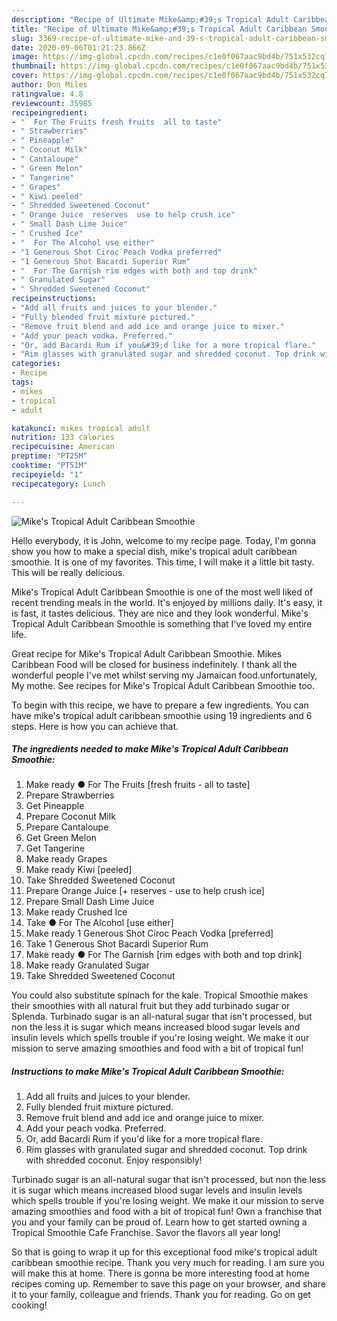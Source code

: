 ```yaml
---
description: "Recipe of Ultimate Mike&amp;#39;s Tropical Adult Caribbean Smoothie"
title: "Recipe of Ultimate Mike&amp;#39;s Tropical Adult Caribbean Smoothie"
slug: 3369-recipe-of-ultimate-mike-and-39-s-tropical-adult-caribbean-smoothie
date: 2020-09-06T01:21:23.866Z
image: https://img-global.cpcdn.com/recipes/c1e0f067aac9bd4b/751x532cq70/mikes-tropical-adult-caribbean-smoothie-recipe-main-photo.jpg
thumbnail: https://img-global.cpcdn.com/recipes/c1e0f067aac9bd4b/751x532cq70/mikes-tropical-adult-caribbean-smoothie-recipe-main-photo.jpg
cover: https://img-global.cpcdn.com/recipes/c1e0f067aac9bd4b/751x532cq70/mikes-tropical-adult-caribbean-smoothie-recipe-main-photo.jpg
author: Don Miles
ratingvalue: 4.8
reviewcount: 35985
recipeingredient:
- "  For The Fruits fresh fruits  all to taste"
- " Strawberries"
- " Pineapple"
- " Coconut Milk"
- " Cantaloupe"
- " Green Melon"
- " Tangerine"
- " Grapes"
- " Kiwi peeled"
- " Shredded Sweetened Coconut"
- " Orange Juice  reserves  use to help crush ice"
- " Small Dash Lime Juice"
- " Crushed Ice"
- "  For The Alcohol use either"
- "1 Generous Shot Ciroc Peach Vodka preferred"
- "1 Generous Shot Bacardi Superior Rum"
- "  For The Garnish rim edges with both and top drink"
- " Granulated Sugar"
- " Shredded Sweetened Coconut"
recipeinstructions:
- "Add all fruits and juices to your blender."
- "Fully blended fruit mixture pictured."
- "Remove fruit blend and add ice and orange juice to mixer."
- "Add your peach vodka. Preferred."
- "Or, add Bacardi Rum if you&#39;d like for a more tropical flare."
- "Rim glasses with granulated sugar and shredded coconut. Top drink with shredded coconut. Enjoy responsibly!"
categories:
- Recipe
tags:
- mikes
- tropical
- adult

katakunci: mikes tropical adult 
nutrition: 133 calories
recipecuisine: American
preptime: "PT25M"
cooktime: "PT51M"
recipeyield: "1"
recipecategory: Lunch

---
```



![Mike&#39;s Tropical Adult Caribbean Smoothie](https://img-global.cpcdn.com/recipes/c1e0f067aac9bd4b/751x532cq70/mikes-tropical-adult-caribbean-smoothie-recipe-main-photo.jpg)

Hello everybody, it is John, welcome to my recipe page. Today, I'm gonna show you how to make a special dish, mike&#39;s tropical adult caribbean smoothie. It is one of my favorites. This time, I will make it a little bit tasty. This will be really delicious.

Mike&#39;s Tropical Adult Caribbean Smoothie is one of the most well liked of recent trending meals in the world. It's enjoyed by millions daily. It's easy, it is fast, it tastes delicious. They are nice and they look wonderful. Mike&#39;s Tropical Adult Caribbean Smoothie is something that I've loved my entire life.

Great recipe for Mike&#39;s Tropical Adult Caribbean Smoothie. Mikes Caribbean Food will be closed for business indefinitely. I thank all the wonderful people I&#39;ve met whilst serving my Jamaican food.unfortunately, My mothe. See recipes for Mike&#39;s Tropical Adult Caribbean Smoothie too.


To begin with this recipe, we have to prepare a few ingredients. You can have mike&#39;s tropical adult caribbean smoothie using 19 ingredients and 6 steps. Here is how you can achieve that.

<!--inarticleads1-->

##### The ingredients needed to make Mike&#39;s Tropical Adult Caribbean Smoothie:

1. Make ready  ● For The Fruits [fresh fruits - all to taste]
1. Prepare  Strawberries
1. Get  Pineapple
1. Prepare  Coconut Milk
1. Prepare  Cantaloupe
1. Get  Green Melon
1. Get  Tangerine
1. Make ready  Grapes
1. Make ready  Kiwi [peeled]
1. Take  Shredded Sweetened Coconut
1. Prepare  Orange Juice [+ reserves - use to help crush ice]
1. Prepare  Small Dash Lime Juice
1. Make ready  Crushed Ice
1. Take  ● For The Alcohol [use either]
1. Make ready 1 Generous Shot Ciroc Peach Vodka [preferred]
1. Take 1 Generous Shot Bacardi Superior Rum
1. Make ready  ● For The Garnish [rim edges with both and top drink]
1. Make ready  Granulated Sugar
1. Take  Shredded Sweetened Coconut


You could also substitute spinach for the kale. Tropical Smoothie makes their smoothies with all natural fruit but they add turbinado sugar or Splenda. Turbinado sugar is an all-natural sugar that isn&#39;t processed, but non the less it is sugar which means increased blood sugar levels and insulin levels which spells trouble if you&#39;re losing weight. We make it our mission to serve amazing smoothies and food with a bit of tropical fun! 

<!--inarticleads2-->

##### Instructions to make Mike&#39;s Tropical Adult Caribbean Smoothie:

1. Add all fruits and juices to your blender.
1. Fully blended fruit mixture pictured.
1. Remove fruit blend and add ice and orange juice to mixer.
1. Add your peach vodka. Preferred.
1. Or, add Bacardi Rum if you&#39;d like for a more tropical flare.
1. Rim glasses with granulated sugar and shredded coconut. Top drink with shredded coconut. Enjoy responsibly!


Turbinado sugar is an all-natural sugar that isn&#39;t processed, but non the less it is sugar which means increased blood sugar levels and insulin levels which spells trouble if you&#39;re losing weight. We make it our mission to serve amazing smoothies and food with a bit of tropical fun! Own a franchise that you and your family can be proud of. Learn how to get started owning a Tropical Smoothie Cafe Franchise. Savor the flavors all year long! 

So that is going to wrap it up for this exceptional food mike&#39;s tropical adult caribbean smoothie recipe. Thank you very much for reading. I am sure you will make this at home. There is gonna be more interesting food at home recipes coming up. Remember to save this page on your browser, and share it to your family, colleague and friends. Thank you for reading. Go on get cooking!
